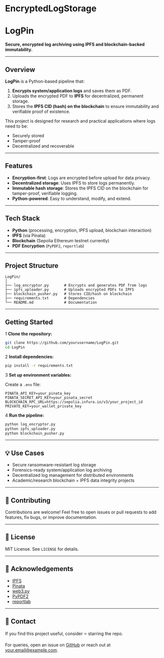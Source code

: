 # EncryptedLogStorage
# LogPin

**Secure, encrypted log archiving using IPFS and blockchain-backed immutability.**

---

## Overview

**LogPin** is a Python-based pipeline that:

1. **Encrypts system/application logs** and saves them as PDF.
2. Uploads the encrypted PDF to **IPFS** for decentralized, permanent storage.
3. Stores the **IPFS CID (hash) on the blockchain** to ensure immutability and verifiable proof of existence.

This project is designed for research and practical applications where logs need to be:

* Securely stored
* Tamper-proof
* Decentralized and recoverable

---

##  Features

* **Encryption-first**: Logs are encrypted before upload for data privacy.
* **Decentralized storage**: Uses IPFS to store logs permanently.
* **Immutable hash storage**: Stores the IPFS CID on the blockchain for tamper-proof, verifiable logging.
* **Python-powered**: Easy to understand, modify, and extend.

---

##  Tech Stack

* **Python** (processing, encryption, IPFS upload, blockchain interaction)
* **IPFS** (via Pinata)
* **Blockchain** (Sepolia Ethereum testnet currently)
* **PDF Encryption** (`PyPDF2`, `reportlab`)

---

## Project Structure

```
LogPin/
│
├── log_encryptor.py       # Encrypts and generates PDF from logs
├── ipfs_uploader.py       # Uploads encrypted PDFs to IPFS
├── blockchain_pusher.py   # Stores CID/hash on blockchain
├── requirements.txt       # Dependencies
└── README.md              # Documentation
```

---

## Getting Started

1 **Clone the repository:**

```bash
git clone https://github.com/yourusername/LogPin.git
cd LogPin
```

2 **Install dependencies:**

```bash
pip install -r requirements.txt
```

3 **Set up environment variables:**

Create a `.env` file:

```
PINATA_API_KEY=your_pinata_key
PINATA_SECRET_API_KEY=your_pinata_secret
BLOCKCHAIN_RPC_URL=https://sepolia.infura.io/v3/your_project_id
PRIVATE_KEY=your_wallet_private_key
```

4 **Run the pipeline:**

```bash
python log_encryptor.py
python ipfs_uploader.py
python blockchain_pusher.py
```

---

## 💡 Use Cases

* Secure ransomware-resistant log storage
* Forensics-ready system/application log archiving
* Decentralized log management for distributed environments
* Academic/research blockchain + IPFS data integrity projects

---

## 🤝 Contributing

Contributions are welcome! Feel free to open issues or pull requests to add features, fix bugs, or improve documentation.

---

## 📜 License

MIT License. See `LICENSE` for details.

---

## 🙏 Acknowledgements

* [IPFS](https://ipfs.io/)
* [Pinata](https://pinata.cloud/)
* [web3.py](https://web3py.readthedocs.io/)
* [PyPDF2](https://pypi.org/project/PyPDF2/)
* [reportlab](https://www.reportlab.com/)

---

## 📧 Contact

If you find this project useful, consider ⭐ starring the repo.

For queries, open an issue on [GitHub](https://github.com/yourusername/LogPin/issues) or reach out at [your.email@example.com](mailto:your.email@example.com).
